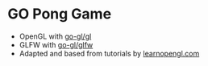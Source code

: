 # GO Pong Game

- OpenGL with [go-gl/gl](https://github.com/go-gl/gl)
- GLFW with [go-gl/glfw](https://github.com/go-gl/glfw)
- Adapted and based from tutorials by [learnopengl.com](https://learnopengl.com)